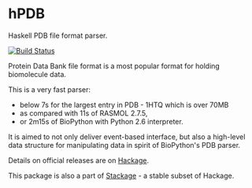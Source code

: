 hPDB
====
Haskell PDB file format parser.

[![Build Status](https://api.travis-ci.org/BioHaskell/hPDB.png?branch=master)](https://travis-ci.org/BioHaskell/hPDB)

Protein Data Bank file format is a most popular format for holding biomolecule data.

This is a very fast parser:

 - below 7s for the largest entry in PDB - 1HTQ which is over 70MB
 - as compared with 11s of RASMOL 2.7.5,
 - or 2m15s of BioPython with Python 2.6 interpreter.

It is aimed to not only deliver event-based interface, but also a high-level data structure for manipulating data in spirit of BioPython's PDB parser. 

Details on official releases are on [Hackage](http://hackage.haskell.org/package/hPDB).

This package is also a part of [Stackage](http://daniel-diaz.github.io/stackagelist/) - a stable subset of Hackage.
